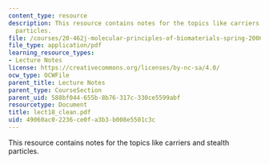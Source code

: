 ```yaml
---
content_type: resource
description: This resource contains notes for the topics like carriers and stealth
  particles.
file: /courses/20-462j-molecular-principles-of-biomaterials-spring-2006/49060ac02236ce0fa3b3b008e5501c3c_lect18_clean.pdf
file_type: application/pdf
learning_resource_types:
- Lecture Notes
license: https://creativecommons.org/licenses/by-nc-sa/4.0/
ocw_type: OCWFile
parent_title: Lecture Notes
parent_type: CourseSection
parent_uid: 588bf044-655b-8b76-317c-330ce5599abf
resourcetype: Document
title: lect18_clean.pdf
uid: 49060ac0-2236-ce0f-a3b3-b008e5501c3c
---
```

This resource contains notes for the topics like carriers and stealth particles.